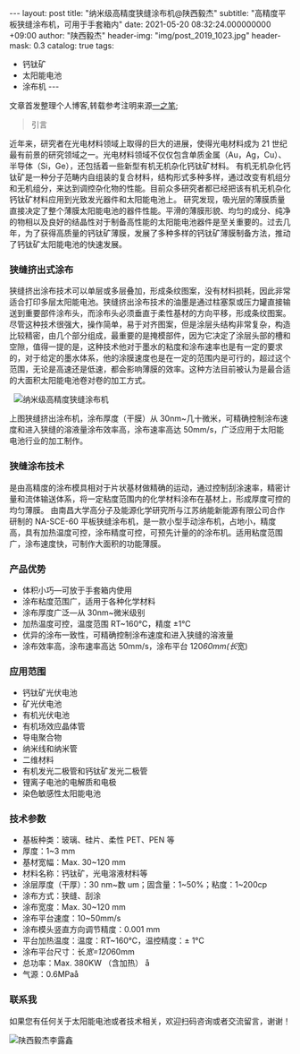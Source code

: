 ​---
layout: post
title: "纳米级高精度狭缝涂布机@陕西毅杰"
subtitle: "高精度平板狭缝涂布机，可用于手套箱内"
date: 2021-05-20 08:32:24.000000000 +09:00
author: "陕西毅杰"
header-img: "img/post_2019_1023.jpg"
header-mask: 0.3
catalog: true
tags:

- 钙钛矿
- 太阳能电池
- 涂布机
  ​---

文章首发整理个人博客,转载参考注明来源[一之笔](https://yizibi.github.io/);

> 引言

近年来，研究者在光电材料领域上取得的巨大的进展，使得光电材料成为 21 世纪最有前景的研究领域之一。光电材料领域不仅仅包含单质金属（Au，Ag，Cu）、半导体（Si，Ge），还包括着一些新型有机无机杂化钙钛矿材料。
有机无机杂化钙钛矿是一种分子范畴内自组装的复合材料，结构形式多种多样，通过改变有机组分和无机组分，来达到调控杂化物的性能。目前众多研究者都已经把该有机无机杂化钙钛矿材料应用到光致发光器件和太阳能电池上。
研究发现，吸光层的薄膜质量直接决定了整个薄膜太阳能电池的器件性能。平滑的薄膜形貌、均匀的成分、纯净的物相以及良好的结晶性对于制备高性能的太阳能电池器件是至关重要的。过去几年，为了获得高质量的钙钛矿薄膜，发展了多种多样的钙钛矿薄膜制备方法，推动了钙钛矿太阳能电池的快速发展。

### 狭缝挤出式涂布

狭缝挤出涂布技术可以单层或多层叠加，形成条纹图案，没有材料损耗，因此非常适合打印多层太阳能电池。狭缝挤出涂布技术的油墨是通过柱塞泵或压力罐直接输送到重要部件涂布头，而涂布头必须垂直于柔性基材的方向平移，形成条纹图案。尽管这种技术很强大，操作简单，易于对齐图案，但是涂层头结构非常复杂，构造比较精密，由几个部分组成，最重要的是掩模部件，因为它决定了涂层头部的槽和空隙，值得一提的是，这种技术他对于墨水的粘度和涂布速率也是有一定的要求的，对于给定的墨水体系，他的涂膜速度也是在一定的范围内是可行的，超过这个范围，无论是高速还是低速，都会影响薄膜的效率。这种方法目前被认为是最合适的大面积太阳能电池卷对卷的加工方式。

​  ![纳米级高精度狭缝涂布机](http://yizhibi.6chemical.com/1625825109.png)

上图狭缝挤出涂布机，涂布厚度（干膜）从 30nm~几十微米，可精确控制涂布速度和进入狭缝的溶液量涂布效率高，涂布速率高达 50mm/s，广泛应用于太阳能电池行业的加工制作。

### 狭缝涂布技术

是由高精度的涂布模具相对于片状基材做精确的运动，通过控制刮涂速率，精密计量和流体输送体系，将一定粘度范围内的化学材料涂布在基材上，形成厚度可控的均匀薄膜。
由南昌大学高分子及能源化学研究所与江苏纳能新能源有限公司合作研制的 NA-SCE-60 平板狭缝涂布机，是一款小型手动涂布机，占地小，精度高，具有加热温度可控，涂布精度可控，可预先计量的的涂布机。适用粘度范围广，涂布速度快，可制作大面积的功能薄膜。

### 产品优势

- 体积小巧—可放于手套箱内使用
- 涂布粘度范围广，适用于各种化学材料
- 涂布厚度广泛—从 30nm~微米级别
- 加热温度可控，温度范围 RT~160℃，精度 ±1℃
- 优异的涂布一致性，可精确控制涂布速度和进入狭缝的溶液量
- 涂布效率高，涂布速率高达 50mm/s，涂布平台 120*60mm(长*宽)

### 应用范围

- 钙钛矿光伏电池
- 矿光伏电池
- 有机光伏电池
- 有机场效应晶体管
- 导电聚合物
- 纳米线和纳米管
- 二维材料
- 有机发光二极管和钙钛矿发光二极管
- 锂离子电池的电解质和电极
- 染色敏感性太阳能电池

### 技术参数

- 基板种类：玻璃、硅片、柔性 PET、PEN 等
- 厚度：1~3 mm
- 基材宽幅：Max. 30~120 mm
- 材料名称：钙钛矿，光电溶液材料等
- 涂层厚度（干厚）：30 nm~数 um；固含量：1~50%；粘度：1~200cp
- 涂布方式：狭缝、刮涂
- 涂布宽度：Max. 30~120 mm
- 涂布平台速度：10~50mm/s
- 涂布模头竖直方向调节精度：0.001 mm
- 平台加热温度：温度：RT~160℃，温控精度：± 1°C
- 涂布平台尺寸：长*宽=120*60mm
- 总功率：Max. 380KW （含加热） å
- 气源：0.6MPaå

### 联系我

如果您有任何关于太阳能电池或者技术相关，欢迎扫码咨询或者交流留言，谢谢！

![陕西毅杰李露鑫](http://yizhibi.6chemical.com/1625825171.png?imageMogr2/thumbnail/!70p)

